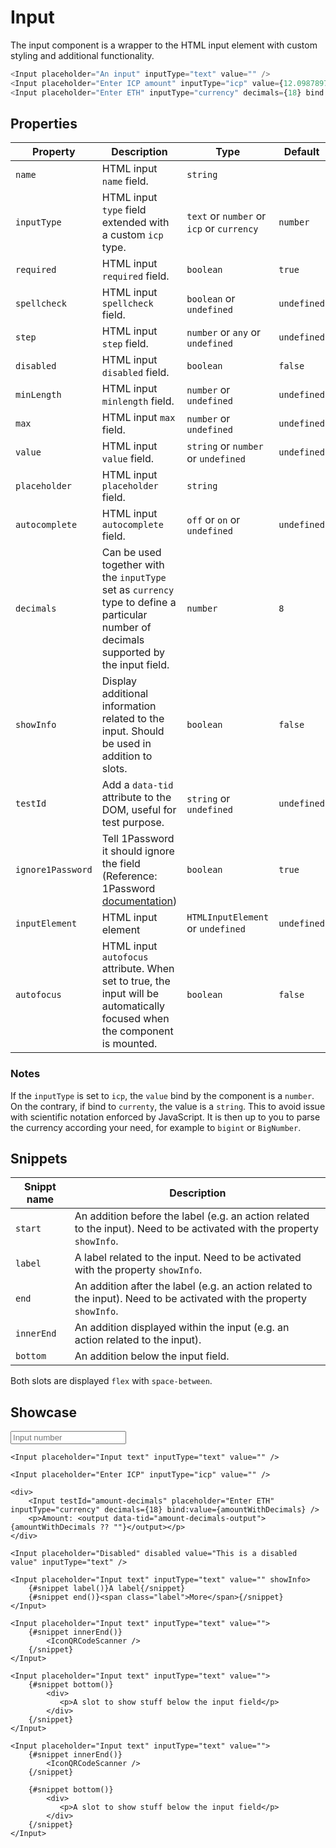 <script lang="ts">
    import Input from "$lib/components/Input.svelte";
    import IconQRCodeScanner from "$lib/icons/IconQRCodeScanner.svelte";

    let amountWithDecimals: number | undefined = undefined;
</script>

# Input

The input component is a wrapper to the HTML input element with custom styling and additional functionality.

```javascript
<Input placeholder="An input" inputType="text" value="" />
<Input placeholder="Enter ICP amount" inputType="icp" value={12.09878976} />
<Input placeholder="Enter ETH" inputType="currency" decimals={18} bind:value={myAmount} />
```

## Properties

| Property          | Description                                                                                                                                           | Type                                      | Default     |
| ----------------- | ----------------------------------------------------------------------------------------------------------------------------------------------------- | ----------------------------------------- | ----------- |
| `name`            | HTML input `name` field.                                                                                                                              | `string`                                  |             |
| `inputType`       | HTML input `type` field extended with a custom `icp` type.                                                                                            | `text` or `number` or `icp` or `currency` | `number`    |
| `required`        | HTML input `required` field.                                                                                                                          | `boolean`                                 | `true`      |
| `spellcheck`      | HTML input `spellcheck` field.                                                                                                                        | `boolean` or `undefined`                  | `undefined` |
| `step`            | HTML input `step` field.                                                                                                                              | `number` or `any` or `undefined`          | `undefined` |
| `disabled`        | HTML input `disabled` field.                                                                                                                          | `boolean`                                 | `false`     |
| `minLength`       | HTML input `minlength` field.                                                                                                                         | `number` or `undefined`                   | `undefined` |
| `max`             | HTML input `max` field.                                                                                                                               | `number` or `undefined`                   | `undefined` |
| `value`           | HTML input `value` field.                                                                                                                             | `string` or `number` or `undefined`       | `undefined` |
| `placeholder`     | HTML input `placeholder` field.                                                                                                                       | `string`                                  |             |
| `autocomplete`    | HTML input `autocomplete` field.                                                                                                                      | `off` or `on` or `undefined`              | `undefined` |
| `decimals`        | Can be used together with the `inputType` set as `currency` type to define a particular number of decimals supported by the input field.              | `number`                                  | `8`         |
| `showInfo`        | Display additional information related to the input. Should be used in addition to slots.                                                             | `boolean`                                 | `false`     |
| `testId`          | Add a `data-tid` attribute to the DOM, useful for test purpose.                                                                                       | `string` or `undefined`                   | `undefined` |
| `ignore1Password` | Tell 1Password it should ignore the field (Reference: 1Password [documentation](https://developer.1password.com/docs/web/compatible-website-design/)) | `boolean`                                 | `true`      |
| `inputElement`    | HTML input element                                                                                                                                    | `HTMLInputElement` or `undefined`         | `undefined` |
| `autofocus`       | HTML input `autofocus` attribute. When set to true, the input will be automatically focused when the component is mounted.                            | `boolean`                                 | `false`     |

### Notes

If the `inputType` is set to `icp`, the `value` bind by the component is a `number`. On the contrary, if bind to `currenty`, the value is a `string`. This to avoid issue with scientific notation enforced by JavaScript. It is then up to you to parse the currency according your need, for example to `bigint` or `BigNumber`.

## Snippets

| Snippt name | Description                                                                                                            |
|-------------| ---------------------------------------------------------------------------------------------------------------------- |
| `start`     | An addition before the label (e.g. an action related to the input). Need to be activated with the property `showInfo`. |
| `label`     | A label related to the input. Need to be activated with the property `showInfo`.                                       |
| `end`       | An addition after the label (e.g. an action related to the input). Need to be activated with the property `showInfo`.  |
| `innerEnd`  | An addition displayed within the input (e.g. an action related to the input).                                          |
| `bottom`    | An addition below the input field.                                                                                     |

Both slots are displayed `flex` with `space-between`.

## Showcase

<div class="card-grid">
    <Input placeholder="Input number" />

    <Input placeholder="Input text" inputType="text" value="" />

    <Input placeholder="Enter ICP" inputType="icp" value="" />

    <div>
        <Input testId="amount-decimals" placeholder="Enter ETH" inputType="currency" decimals={18} bind:value={amountWithDecimals} />
        <p>Amount: <output data-tid="amount-decimals-output">{amountWithDecimals ?? ""}</output></p>
    </div>

    <Input placeholder="Disabled" disabled value="This is a disabled value" inputType="text" />

    <Input placeholder="Input text" inputType="text" value="" showInfo>
        {#snippet label()}A label{/snippet}
        {#snippet end()}<span class="label">More</span>{/snippet}
    </Input>

    <Input placeholder="Input text" inputType="text" value="">
        {#snippet innerEnd()}
            <IconQRCodeScanner />
        {/snippet}
    </Input>

    <Input placeholder="Input text" inputType="text" value="">
        {#snippet bottom()}
            <div>
               <p>A slot to show stuff below the input field</p>
            </div>
        {/snippet}
    </Input>

    <Input placeholder="Input text" inputType="text" value="">
        {#snippet innerEnd()}
            <IconQRCodeScanner />
        {/snippet}

        {#snippet bottom()}
            <div>
               <p>A slot to show stuff below the input field</p>
            </div>
        {/snippet}
    </Input>

</div>
